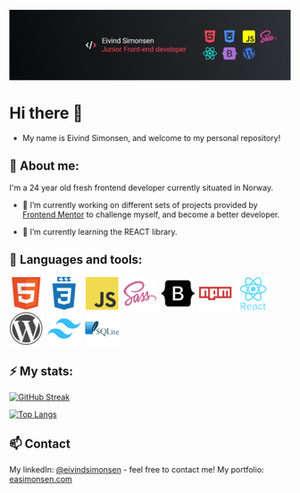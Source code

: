 ![Banner](./images/LinkedIn%20banner.jpg)

# Hi there 👋

- My name is Eivind Simonsen, and welcome to my personal repository!

## 🔭 About me:

I'm a 24 year old fresh frontend developer currently situated in Norway.

- 🔭 I’m currently working on different sets of projects provided by [Frontend Mentor](https://www.frontendmentor.io/challenges) to challenge myself, and become a better developer.

- 🌱 I’m currently learning the REACT library.

## 💬 Languages and tools:

<div>
  <img src="https://github.com/devicons/devicon/blob/master/icons/html5/html5-original.svg" title="HTML5" alt="HTML" width="60" height="60"/>&nbsp;
  <img src="https://github.com/devicons/devicon/blob/master/icons/css3/css3-plain-wordmark.svg"  title="CSS3" alt="CSS" width="60" height="60"/>&nbsp;
  <img src="https://github.com/devicons/devicon/blob/master/icons/javascript/javascript-original.svg" title="JavaScript" alt="JavaScript" width="60" height="60"/>&nbsp;
  <img src="https://github.com/devicons/devicon/blob/master/icons/sass/sass-original.svg" title="Sass" alt="Sass" width="60" height="60"/>&nbsp;
  <img src="https://github.com/devicons/devicon/blob/master/icons/bootstrap/bootstrap-plain.svg" title="Bootstrap" alt="Bootstrap" width="60" height="60"/>&nbsp;
  <img src="https://github.com/devicons/devicon/blob/master/icons/npm/npm-original-wordmark.svg" title="npm" alt="npm" width="60" height="60"/>&nbsp;
  <img src="https://github.com/devicons/devicon/blob/master/icons/react/react-original-wordmark.svg" title="React" alt="React" width="60" height="60"/>&nbsp;
  <img src="https://github.com/devicons/devicon/blob/master/icons/wordpress/wordpress-plain.svg" title="Wordpress REST api" alt="Wordpress REST api" width="60" height="60"/>&nbsp;
  <img src="https://github.com/devicons/devicon/blob/master/icons/tailwindcss/tailwindcss-plain.svg" title="Tailwind CSS" alt="Tailwind CSS" width="60" height="60"/>&nbsp;
  <img src="https://github.com/devicons/devicon/blob/master/icons/sqlite/sqlite-original-wordmark.svg" title="SQLite" alt="SQLite" width="60" height="60"/>&nbsp;
</div>

## ⚡ My stats:

[![GitHub Streak](http://github-readme-streak-stats.herokuapp.com?user=eivindsimonsen&theme=dark&hide_border=true)](https://git.io/streak-stats)

[![Top Langs](https://github-readme-stats.vercel.app/api/top-langs/?username=eivindsimonsen&layout=compact&theme=vision-friendly-dark)](https://github.com/anuraghazra/github-readme-stats)

## 📫 Contact

My linkedIn: [@eivindsimonsen](https://www.linkedin.com/in/eivind-simonsen-9469121b9/) - feel free to contact me!
My portfolio: [easimonsen.com](https://www.easimonsen.com/)
